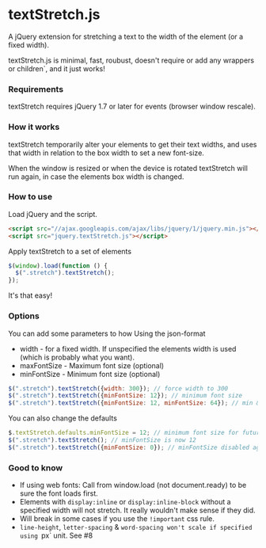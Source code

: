# textStretch.js

A jQuery extension for stretching a text to the width of the element (or a fixed width).

textStretch.js is minimal, fast, roubust, doesn't require or add any wrappers or children`, and it just works!

### Requirements
textStretch requires jQuery 1.7 or later for events (browser window rescale).

### How it works
textStretch temporarily alter your elements to get their text widths, and uses that width in relation to the box width to set a new font-size.

When the window is resized or when the device is rotated textStretch will run again, in case the elements box width is changed.

### How to use
Load jQuery and the script.

```html
<script src="//ajax.googleapis.com/ajax/libs/jquery/1/jquery.min.js"></script>
<script src="jquery.textStretch.js"></script>
```

Apply textStretch to a set of elements

```javascript
$(window).load(function () {
  $(".stretch").textStretch();
});
```

It's that easy!

### Options
You can add some parameters to how Using the json-format

* width - for a fixed width. If unspecified the elements width is used (which is probably what you want).
* maxFontSize - Maximum font size (optional)
* minFontSize - Minimum font size (optional)

```javascript
$(".stretch").textStretch({width: 300}); // force width to 300
$(".stretch").textStretch({minFontSize: 12}); // minimum font size
$(".stretch").textStretch({minFontSize: 12, minFontSize: 64}); // min & max font-size
```

You can also change the defaults

```javascript
$.textStretch.defaults.minFontSize = 12; // minimum font size for future calls
$(".stretch").textStretch(); // minFontSize is now 12
$(".stretch").textStretch({minFontSize: 0}); // minFontSize disabled again
```

### Good to know
* If using web fonts: Call from window.load (not document.ready) to be sure the font loads first.
* Elements with `display:inline` or `display:inline-block` without a specified width will not stretch. It really wouldn't make sense if they did.
* Will break in some cases if you use the `!important` css rule.
* `line-height`, `letter-spacing` & `word-spacing won't scale if specified using `px` unit. See #8